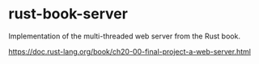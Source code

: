 # rust-book-server

Implementation of the multi-threaded web server from the Rust book.

https://doc.rust-lang.org/book/ch20-00-final-project-a-web-server.html
